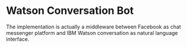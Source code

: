 # Watson Conversation Bot
The implementation is actually a middleware between Facebook as chat messenger platform and IBM Watson conversation as natural language interface. 
